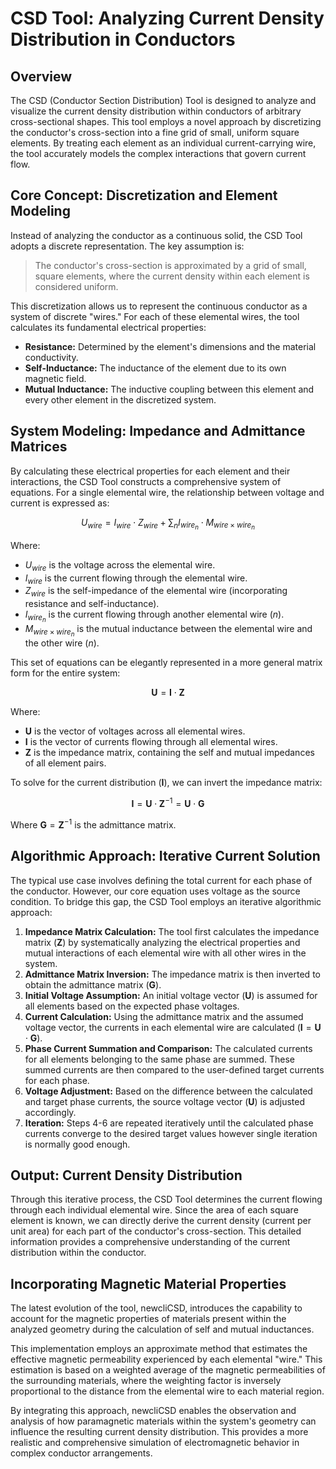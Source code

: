 # CSD Tool: Analyzing Current Density Distribution in Conductors

## Overview

The CSD (Conductor Section Distribution) Tool is designed to analyze and visualize the current density distribution within conductors of arbitrary cross-sectional shapes. This tool employs a novel approach by discretizing the conductor's cross-section into a fine grid of small, uniform square elements. By treating each element as an individual current-carrying wire, the tool accurately models the complex interactions that govern current flow.

## Core Concept: Discretization and Element Modeling

Instead of analyzing the conductor as a continuous solid, the CSD Tool adopts a discrete representation. The key assumption is:

> The conductor's cross-section is approximated by a grid of small, square elements, where the current density within each element is considered uniform.

This discretization allows us to represent the continuous conductor as a system of discrete "wires." For each of these elemental wires, the tool calculates its fundamental electrical properties:

- **Resistance:** Determined by the element's dimensions and the material conductivity.
- **Self-Inductance:** The inductance of the element due to its own magnetic field.
- **Mutual Inductance:** The inductive coupling between this element and every other element in the discretized system.

## System Modeling: Impedance and Admittance Matrices

By calculating these electrical properties for each element and their interactions, the CSD Tool constructs a comprehensive system of equations. For a single elemental wire, the relationship between voltage and current is expressed as:

$$
U_{wire} = I_{wire} \cdot Z_{wire} + \sum_{n}{I_{wire_{n}}\cdot M_{wire \times wire_{n}}}
$$

Where:
- $U_{wire}$ is the voltage across the elemental wire.
- $I_{wire}$ is the current flowing through the elemental wire.
- $Z_{wire}$ is the self-impedance of the elemental wire (incorporating resistance and self-inductance).
- $I_{wire_{n}}$ is the current flowing through another elemental wire ($n$).
- $M_{wire \times wire_{n}}$ is the mutual inductance between the elemental wire and the other wire ($n$).

This set of equations can be elegantly represented in a more general matrix form for the entire system:

$$
\mathbf{U} = \mathbf{I} \cdot \mathbf{Z}
$$

Where:
- $\mathbf{U}$ is the vector of voltages across all elemental wires.
- $\mathbf{I}$ is the vector of currents flowing through all elemental wires.
- $\mathbf{Z}$ is the impedance matrix, containing the self and mutual impedances of all element pairs.

To solve for the current distribution ($\mathbf{I}$), we can invert the impedance matrix:

$$
\mathbf{I} = \mathbf{U} \cdot \mathbf{Z}^{-1} = \mathbf{U} \cdot \mathbf{G}
$$

Where $\mathbf{G} = \mathbf{Z}^{-1}$ is the admittance matrix.

## Algorithmic Approach: Iterative Current Solution

The typical use case involves defining the total current for each phase of the conductor. However, our core equation uses voltage as the source condition. To bridge this gap, the CSD Tool employs an iterative algorithmic approach:

1.  **Impedance Matrix Calculation:** The tool first calculates the impedance matrix ($\mathbf{Z}$) by systematically analyzing the electrical properties and mutual interactions of each elemental wire with all other wires in the system.
2.  **Admittance Matrix Inversion:** The impedance matrix is then inverted to obtain the admittance matrix ($\mathbf{G}$).
3.  **Initial Voltage Assumption:** An initial voltage vector ($\mathbf{U}$) is assumed for all elements based on the expected phase voltages.
4.  **Current Calculation:** Using the admittance matrix and the assumed voltage vector, the currents in each elemental wire are calculated ($\mathbf{I} = \mathbf{U} \cdot \mathbf{G}$).
5.  **Phase Current Summation and Comparison:** The calculated currents for all elements belonging to the same phase are summed. These summed currents are then compared to the user-defined target currents for each phase.
6.  **Voltage Adjustment:** Based on the difference between the calculated and target phase currents, the source voltage vector ($\mathbf{U}$) is adjusted accordingly.
7.  **Iteration:** Steps 4-6 are repeated iteratively until the calculated phase currents converge to the desired target values however single iteration is normally good enough.

## Output: Current Density Distribution

Through this iterative process, the CSD Tool determines the current flowing through each individual elemental wire. Since the area of each square element is known, we can directly derive the current density (current per unit area) for each part of the conductor's cross-section. This detailed information provides a comprehensive understanding of the current distribution within the conductor.

## Incorporating Magnetic Material Properties

The latest evolution of the tool, newcliCSD, introduces the capability to account for the magnetic properties of materials present within the analyzed geometry during the calculation of self and mutual inductances.

This implementation employs an approximate method that estimates the effective magnetic permeability experienced by each elemental "wire." This estimation is based on a weighted average of the magnetic permeabilities of the surrounding materials, where the weighting factor is inversely proportional to the distance from the elemental wire to each material region.

By integrating this approach, newcliCSD enables the observation and analysis of how paramagnetic materials within the system's geometry can influence the resulting current density distribution. This provides a more realistic and comprehensive simulation of electromagnetic behavior in complex conductor arrangements.